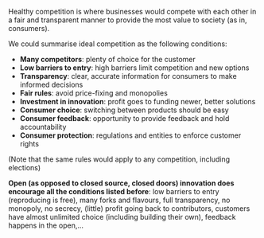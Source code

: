 
Healthy competition is where businesses would compete with each other in a fair and transparent manner to provide the most value to society (as in, consumers).

We could summarise ideal competition as the following conditions:

- **Many competitors**: plenty of choice for the customer
- **Low barriers to entry**: high barriers limit competition and new options
- **Transparency**: clear, accurate information for consumers to make informed decisions
- **Fair rules**: avoid price-fixing and monopolies
- **Investment in innovation**: profit goes to funding newer, better solutions
- **Consumer choice**: switching between products should be easy
- **Consumer feedback**: opportunity to provide feedback and hold accountability
- **Consumer protection**: regulations and entities to enforce customer rights

(Note that the same rules would apply to any competition, including elections)

**Open (as opposed to closed source, closed doors) innovation does encourage all the conditions listed before**: low barriers to entry (reproducing is free), many forks and flavours, full transparency, no monopoly, no secrecy, (little) profit going back to contributors, customers have almost unlimited choice (including building their own), feedback happens in the open,...

